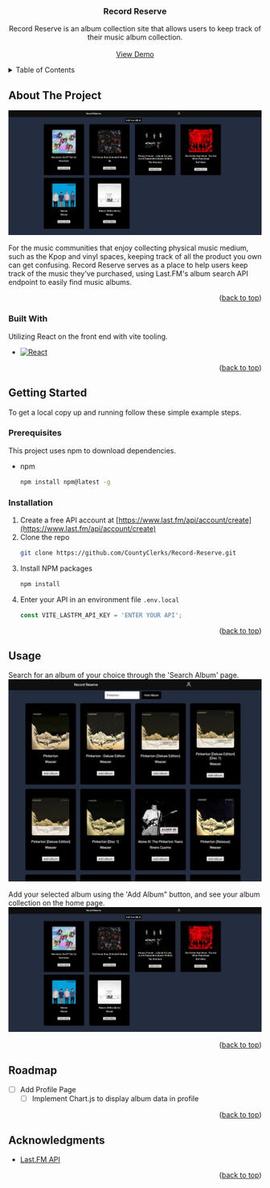 <a name="readme-top"></a>

<h3 align="center">Record Reserve</h3>

  <p align="center">
    Record Reserve is an album collection site that allows users to keep track of their music album collection.
    <br />
    <br />
    <a href="https://github.com/github_username/repo_name">View Demo</a>
  </p>
</div>



<!-- TABLE OF CONTENTS -->
<details>
  <summary>Table of Contents</summary>
  <ol>
    <li>
      <a href="#about-the-project">About The Project</a>
      <ul>
        <li><a href="#built-with">Built With</a></li>
      </ul>
    </li>
    <li>
      <a href="#getting-started">Getting Started</a>
      <ul>
        <li><a href="#prerequisites">Prerequisites</a></li>
        <li><a href="#installation">Installation</a></li>
      </ul>
    </li>
    <li><a href="#usage">Usage</a></li>
    <li><a href="#roadmap">Roadmap</a></li>
    <li><a href="#contact">Contact</a></li>
    <li><a href="#acknowledgments">Acknowledgments</a></li>
  </ol>
</details>



<!-- ABOUT THE PROJECT -->
## About The Project

<!-- [![product-screenshot]](https://example.com) -->
[![product-screenshot]](https://record-reserve-f9783.web.app)

For the music communities that enjoy collecting physical music medium, such as the Kpop and vinyl spaces, keeping track of all the product you own can get confusing.
Record Reserve serves as a place to help users keep track of the music they've purchased, using Last.FM's album search API endpoint to easily find music albums.

<p align="right">(<a href="#readme-top">back to top</a>)</p>



### Built With

Utilizing React on the front end with vite tooling.

* [![React][React.js]][React-url]

<p align="right">(<a href="#readme-top">back to top</a>)</p>



<!-- GETTING STARTED -->
## Getting Started

To get a local copy up and running follow these simple example steps.

### Prerequisites

This project uses npm to download dependencies.
* npm
  ```sh
  npm install npm@latest -g
  ```

### Installation

1. Create a free API account at [https://www.last.fm/api/account/create](https://www.last.fm/api/account/create)
2. Clone the repo
   ```sh
   git clone https://github.com/CountyClerks/Record-Reserve.git
   ```
3. Install NPM packages
   ```sh
   npm install
   ```
4. Enter your API in an environment file `.env.local`
   ```js
   const VITE_LASTFM_API_KEY = 'ENTER YOUR API';
   ```

<p align="right">(<a href="#readme-top">back to top</a>)</p>



<!-- USAGE EXAMPLES -->
## Usage

Search for an album of your choice through the 'Search Album' page.
[![product-search]](https://record-reserve-f9783.web.app/new-album)

Add your selected album using the 'Add Album" button, and see your album collection on the home page.
[![product-screenshot]](https://record-reserve-f9783.web.app)


<p align="right">(<a href="#readme-top">back to top</a>)</p>



<!-- ROADMAP -->
## Roadmap

- [ ] Add Profile Page
    - [ ] Implement Chart.js to display album data in profile

<p align="right">(<a href="#readme-top">back to top</a>)</p>



<!-- ACKNOWLEDGMENTS -->
## Acknowledgments

* [Last.FM API](https://www.last.fm/api)

<p align="right">(<a href="#readme-top">back to top</a>)</p>



<!-- MARKDOWN LINKS & IMAGES -->
<!-- https://www.markdownguide.org/basic-syntax/#reference-style-links -->
[product-screenshot]: /src/images/recordreserve.PNG
[React.js]: https://img.shields.io/badge/React-20232A?style=for-the-badge&logo=react&logoColor=61DAFB
[React-url]: https://reactjs.org/
[product-medium]: /src/images/record_medium.PNG
[product-small]: /src/images/record_small.PNG
[product-search]: /src/images//record_search.PNG
